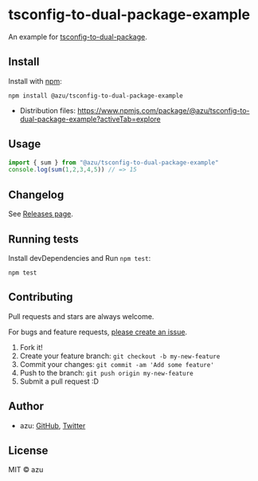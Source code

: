 # tsconfig-to-dual-package-example

An example for [tsconfig-to-dual-package](https://github.com/azu/tsconfig-to-dual-package).

## Install

Install with [npm](https://www.npmjs.com/):

    npm install @azu/tsconfig-to-dual-package-example

- Distribution files: https://www.npmjs.com/package/@azu/tsconfig-to-dual-package-example?activeTab=explore

## Usage

```js
import { sum } from "@azu/tsconfig-to-dual-package-example"
console.log(sum(1,2,3,4,5)) // => 15
```

## Changelog

See [Releases page](https://github.com/azu/tsconfig-to-dual-package-example/releases).

## Running tests

Install devDependencies and Run `npm test`:

    npm test

## Contributing

Pull requests and stars are always welcome.

For bugs and feature requests, [please create an issue](https://github.com/azu/tsconfig-to-dual-package-example/issues).

1. Fork it!
2. Create your feature branch: `git checkout -b my-new-feature`
3. Commit your changes: `git commit -am 'Add some feature'`
4. Push to the branch: `git push origin my-new-feature`
5. Submit a pull request :D

## Author

- azu: [GitHub](https://github.com/azu), [Twitter](https://twitter.com/azu_re)

## License

MIT © azu

